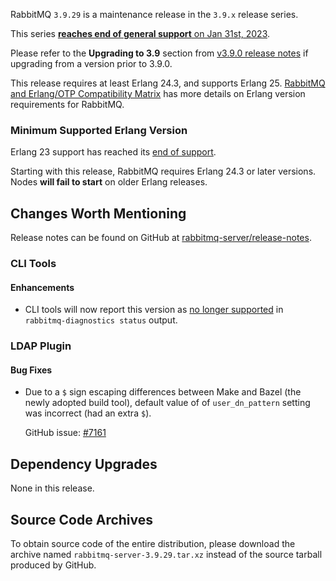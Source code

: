 RabbitMQ `3.9.29` is a maintenance release in the `3.9.x` release series.

This series [**reaches end of general support** on Jan 31st, 2023](https://rabbitmq.com/versions.html).

Please refer to the **Upgrading to 3.9** section from [v3.9.0 release notes](https://github.com/rabbitmq/rabbitmq-server/releases/tag/v3.9.0)
if upgrading from a version prior to 3.9.0.

This release requires at least Erlang 24.3, and supports Erlang 25.
[RabbitMQ and Erlang/OTP Compatibility Matrix](https://www.rabbitmq.com/which-erlang.html) has more details on Erlang version requirements for RabbitMQ.


### Minimum Supported Erlang Version

Erlang 23 support has reached its [end of support](https://www.rabbitmq.com/which-erlang.html).

Starting with this release, RabbitMQ requires Erlang 24.3 or later versions. Nodes **will fail to start** on older Erlang releases.

## Changes Worth Mentioning

Release notes can be found on GitHub at [rabbitmq-server/release-notes](https://github.com/rabbitmq/rabbitmq-server/tree/v3.9.x/release-notes).


### CLI Tools

#### Enhancements

 * CLI tools will now report this version as [no longer supported](https://rabbitmq.com/versions.html)
   in `rabbitmq-diagnostics status` output.


### LDAP Plugin

#### Bug Fixes

 * Due to a `$` sign escaping differences between Make and Bazel (the newly adopted build tool),
   default value of of `user_dn_pattern` setting was incorrect (had an extra `$`).

   GitHub issue: [#7161](https://github.com/rabbitmq/rabbitmq-server/issues/7161)


## Dependency Upgrades

None in this release.


## Source Code Archives

To obtain source code of the entire distribution, please download the archive named `rabbitmq-server-3.9.29.tar.xz`
instead of the source tarball produced by GitHub.
